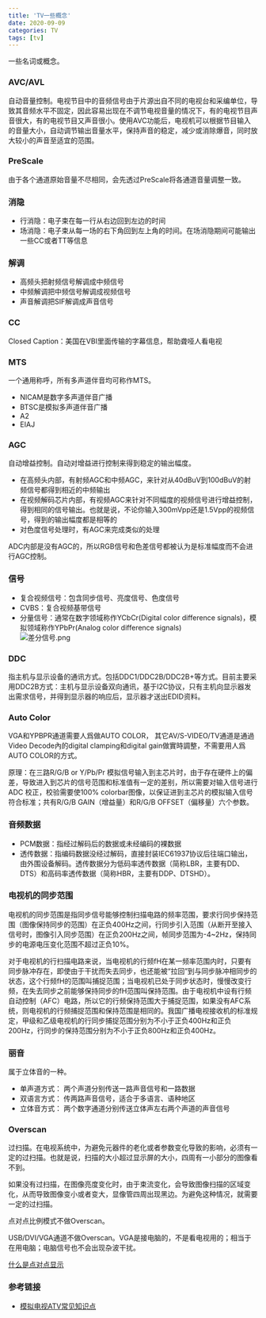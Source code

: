 ```yaml
---
title: 'TV一些概念'
date: 2020-09-09
categories: TV
tags: [tv]
---
```



一些名词或概念。  

<!-- more -->


### AVC/AVL  
自动音量控制。电视节目中的音频信号由于片源出自不同的电视台和采编单位，导致其音频水平不固定，因此容易出现在不调节电视音量的情况下，有的电视节目声音很大，有的电视节目又声音很小。使用AVC功能后，电视机可以根据节目输入的音量大小，自动调节输出音量水平，保持声音的稳定，减少或消除爆音，同时放大较小的声音至适宜的范围。  

### PreScale  
由于各个通道原始音量不尽相同，会先透过PreScale将各通道音量调整一致。  

### 消隐  
- 行消隐：电子束在每一行从右边回到左边的时间  
- 场消隐：电子束从每一场的右下角回到左上角的时间。在场消隐期间可能输出一些CC或者TT等信息  

### 解调  
- 高频头把射频信号解调成中频信号  
- 中频解调把中频信号解调成视频信号  
- 声音解调把SIF解调成声音信号  

### CC  
Closed Caption：美国在VBI里面传输的字幕信息，帮助聋哑人看电视  

### MTS  
一个通用称呼，所有多声道伴音均可称作MTS。  
- NICAM是数字多声道伴音广播  
- BTSC是模拟多声道伴音广播  
- A2  
- EIAJ  

### AGC  
自动增益控制。自动对增益进行控制来得到稳定的输出幅度。  
- 在高频头内部，有射频AGC和中频AGC，来针对从40dBuV到100dBuV的射频信号都得到相近的中频输出  
- 在视频解码芯片内部，有视频AGC来针对不同幅度的视频信号进行增益控制，得到相同的信号输出。也就是说，不论你输入300mVpp还是1.5Vpp的视频信号，得到的输出幅度都是相等的  
- 对色度信号处理时，有AGC来完成类似的处理  

ADC内部是没有AGC的，所以RGB信号和色差信号都被认为是标准幅度而不会进行AGC控制。  

### 信号  
- 复合视频信号：包含同步信号、亮度信号、色度信号  
- CVBS：复合视频基带信号  
- 分量信号：通常在数字领域称作YCbCr(Digital color difference signals)，模拟领域称作YPbPr(Analog color difference signals)  
![差分信号.png](https://i.loli.net/2020/09/09/KRrwjhmNSOe3YJs.png)  

### DDC  
指主机与显示设备的通讯方式。包括DDC1/DDC2B/DDC2B+等方式。目前主要采用DDC2B方式：主机与显示设备双向通讯，基于I2C协议，只有主机向显示器发出需求信号，并得到显示器的响应后，显示器才送出EDID资料。  

### Auto Color  
VGA和YPBPR通道需要人爲做AUTO COLOR， 其它AV/S-VIDEO/TV通道是通過Video Decode內的digital clamping和digital gain做實時調整，不需要用人爲AUTO COLOR的方式。  

原理：在三路R/G/B or Y/Pb/Pr 模拟信号输入到主芯片时，由于存在硬件上的偏差，导致进入到芯片的信号范围和标准值有一定的差别，所以需要对输入信号进行ADC 校正，校验需要使100% colorbar图像，以保证进到主芯片的模拟输入信号符合标准；共有R/G/B GAIN（增益量）和R/G/B OFFSET（偏移量）六个参数。  

### 音频数据  
- PCM数据：指经过解码后的数据或未经编码的裸数据  
- 透传数据：指编码数据没经过解码，直接封装IEC61937协议后往端口输出，由外围设备解码。透传数据分为低码率透传数据（简称LBR，主要有DD、DTS）和高码率透传数据（简称HBR，主要有DDP、DTSHD）。  

### 电视机的同步范围  
电视机的同步范围是指同步信号能够控制扫描电路的频率范围，要求行同步保持范围（图像保持同步的范围）在正负400Hz之间，行同步引入范围（从断开至接入信号时，图像引入同步范围）在正负200Hz之间，帧同步范围为-4~2Hz，保持同步的电源电压变化范围不超过正负10%。  

对于电视机的行扫描电路来说，当电视机的行频fH在某一频率范围内时，只要有同步脉冲存在，即使由于干扰而失去同步，也还能被“拉回”到与同步脉冲相同步的状态，这个行频fH的范围叫捕捉范围；当电视机已处于同步状态时，慢慢改变行频，在失去同步之前能够保持同步的fH范围叫保持范围。由于电视机中设有行频自动控制（AFC）电路，所以它的行频保持范围大于捕捉范围，如果没有AFC系统，则电视机的行频捕捉范围和保持范围是相同的。我国广播电视接收机的标准规定，甲级和乙级电视机的行同步捕捉范围分别为不小于正负400Hz和正负200Hz，行同步的保持范围分别为不小于正负800Hz和正负400Hz。  

### 丽音  
属于立体音的一种。  
- 单声道方式： 两个声道分别传送一路声音信号和一路数据  
- 双语言方式： 传两路声音信号，适合于多语言、语种地区  
- 立体音方式： 两个数字通道分别传送立体声左右两个声道的声音信号  

### Overscan  
过扫描。在电视系统中，为避免元器件的老化或者参数变化导致的影响，必须有一定的过扫描。也就是说，扫描的大小超过显示屏的大小，四周有一小部分的图像看不到。  

如果没有过扫描，在图像亮度变化时，由于束流变化，会导致图像扫描的区域变化，从而导致图像变小或者变大，显像管四周出现黑边。为避免这种情况，就需要一定的过扫描。  

点对点比例模式不做Overscan。  

USB/DVI/VGA通道不做Overscan。VGA是接电脑的，不是看电视用的；相当于在用电脑；电脑信号也不会出现杂波干扰。  

[什么是点对点显示](https://wenku.baidu.com/view/bbb35dafd0f34693daef5ef7ba0d4a7302766c32.html)  

### 参考链接  
* [模拟电视ATV常见知识点](https://www.codenong.com/cs106786798)  

